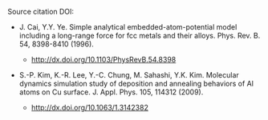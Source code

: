 Source citation DOI:

* J. Cai, Y.Y. Ye. Simple analytical embedded-atom-potential model including a long-range force for fcc metals and their alloys. Phys. Rev. B. 54, 8398-8410 (1996).
    - http://dx.doi.org/10.1103/PhysRevB.54.8398

* S.-P. Kim, K.-R. Lee, Y.-C. Chung, M. Sahashi, Y.K. Kim. Molecular dynamics simulation study of deposition and annealing behaviors of Al atoms on Cu surface. J. Appl. Phys. 105, 114312 (2009).
    - http://dx.doi.org/10.1063/1.3142382
